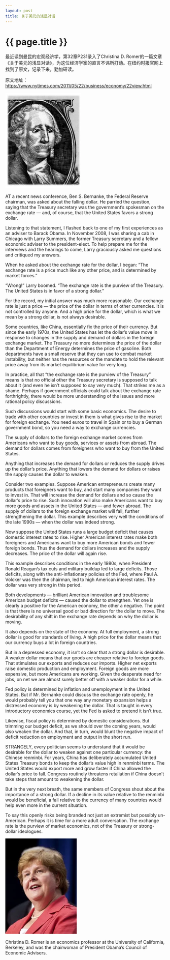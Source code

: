 ```yaml
---
layout: post
title: 关于美元的浅显对话
---
```


{{ page.title }}
================

最近读到曼昆的宏观经济学，第32章P231录入了Christina D. Romer的一篇文章《关于美元的浅显对话》，为这位经济学家的直言不讳所打动。在纽约时报官网上找到了原文，记录下来，勤加研读。

原文地址：
https://www.nytimes.com/2011/05/22/business/economy/22view.html

![1](/images/posts/2020-12-23/1.webp)

AT a recent news conference, Ben S. Bernanke, the Federal Reserve chairman, was asked about the falling dollar. He parried the question, saying that the Treasury secretary was the government’s spokesman on the exchange rate — and, of course, that the United States favors a strong dollar.

Listening to that statement, I flashed back to one of my first experiences as an adviser to Barack Obama. In November 2008, I was sharing a cab in Chicago with Larry Summers, the former Treasury secretary and a fellow economic adviser to the president-elect. To help prepare me for the interviews and the hearings to come, Larry graciously asked me questions and critiqued my answers.

When he asked about the exchange rate for the dollar, I began: “The exchange rate is a price much like any other price, and is determined by market forces.”

“Wrong!” Larry boomed. “The exchange rate is the purview of the Treasury. The United States is in favor of a strong dollar.”

For the record, my initial answer was much more reasonable. Our exchange rate is just a price — the price of the dollar in terms of other currencies. It is not controlled by anyone. And a high price for the dollar, which is what we mean by a strong dollar, is not always desirable.

Some countries, like China, essentially fix the price of their currency. But since the early 1970s, the United States has let the dollar’s value move in response to changes in the supply and demand of dollars in the foreign exchange market. The Treasury no more determines the price of the dollar than the Department of Energy determines the price of gasoline. Both departments have a small reserve that they can use to combat market instability, but neither has the resources or the mandate to hold the relevant price away from its market equilibrium value for very long.

In practice, all that “the exchange rate is the purview of the Treasury” means is that no official other the Treasury secretary is supposed to talk about it (and even he isn’t supposed to say very much). That strikes me as a shame. Perhaps if government officials could talk about the exchange rate forthrightly, there would be more understanding of the issues and more rational policy discussions.

Such discussions would start with some basic economics. The desire to trade with other countries or invest in them is what gives rise to the market for foreign exchange. You need euros to travel in Spain or to buy a German government bond, so you need a way to exchange currencies.

The supply of dollars to the foreign exchange market comes from Americans who want to buy goods, services or assets from abroad. The demand for dollars comes from foreigners who want to buy from the United States.

Anything that increases the demand for dollars or reduces the supply drives up the dollar’s price. Anything that lowers the demand for dollars or raises the supply causes the dollar to weaken.

Consider two examples. Suppose American entrepreneurs create many products that foreigners want to buy, and start many companies they want to invest in. That will increase the demand for dollars and so cause the dollar’s price to rise. Such innovation will also make Americans want to buy more goods and assets in the United States — and fewer abroad. The supply of dollars to the foreign exchange market will fall, further strengthening the dollar. This example describes very well the conditions of the late 1990s — when the dollar was indeed strong.

Now suppose the United States runs a large budget deficit that causes domestic interest rates to rise. Higher American interest rates make both foreigners and Americans want to buy more American bonds and fewer foreign bonds. Thus the demand for dollars increases and the supply decreases. The price of the dollar will again rise.

This example describes conditions in the early 1980s, when President Ronald Reagan’s tax cuts and military buildup led to large deficits. Those deficits, along with the anti-inflationary policies of the Fed, where Paul A. Volcker was then the chairman, led to high American interest rates. The dollar was very strong in this period.

Both developments — brilliant American innovation and troublesome American budget deficits — caused the dollar to strengthen. Yet one is clearly a positive for the American economy, the other a negative. The point is that there is no universal good or bad direction for the dollar to move. The desirability of any shift in the exchange rate depends on why the dollar is moving.

It also depends on the state of the economy. At full employment, a strong dollar is good for standards of living. A high price for the dollar means that our currency buys a lot in foreign countries.

But in a depressed economy, it isn’t so clear that a strong dollar is desirable. A weaker dollar means that our goods are cheaper relative to foreign goods. That stimulates our exports and reduces our imports. Higher net exports raise domestic production and employment. Foreign goods are more expensive, but more Americans are working. Given the desperate need for jobs, on net we are almost surely better off with a weaker dollar for a while.

Fed policy is determined by inflation and unemployment in the United States. But if Mr. Bernanke could discuss the exchange rate openly, he would probably tell you that one way any monetary expansion helps a distressed economy is by weakening the dollar. That is taught in every introductory economics course, yet the Fed is asked to pretend it isn’t true.

Likewise, fiscal policy is determined by domestic considerations. But trimming our budget deficit, as we should over the coming years, would also weaken the dollar. And that, in turn, would blunt the negative impact of deficit reduction on employment and output in the short run.

STRANGELY, every politician seems to understand that it would be desirable for the dollar to weaken against one particular currency: the Chinese renminbi. For years, China has deliberately accumulated United States Treasury bonds to keep the dollar’s value high in renminbi terms. The United States would export more and grow faster if China allowed the dollar’s price to fall. Congress routinely threatens retaliation if China doesn’t take steps that amount to weakening the dollar.

But in the very next breath, the same members of Congress shout about the importance of a strong dollar. If a decline in its value relative to the renminbi would be beneficial, a fall relative to the currency of many countries would help even more in the current situation.

To say this openly risks being branded not just an extremist but possibly un-American. Perhaps it is time for a more adult conversation. The exchange rate is the purview of market economics, not of the Treasury or strong-dollar ideologues.

![2](/images/posts/2020-12-23/2.webp)

Christina D. Romer is an economics professor at the University of California, Berkeley, and was the chairwoman of President Obama’s Council of Economic Advisers.
